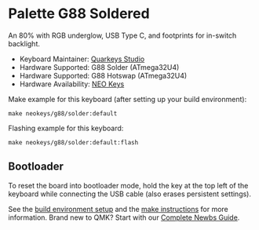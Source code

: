 # Palette G88 Soldered

An 80% with RGB underglow, USB Type C, and footprints for in-switch backlight.

* Keyboard Maintainer: [Quarkeys Studio](https://www.quarkeys.com)
* Hardware Supported: G88 Solder (ATmega32U4)
* Hardware Supported: G88 Hotswap (ATmega32U4)
* Hardware Availability: [NEO Keys](https://www.neokeys.net/)

Make example for this keyboard (after setting up your build environment):

    make neokeys/g88/solder:default

Flashing example for this keyboard:

    make neokeys/g88/solder:default:flash

## Bootloader

To reset the board into bootloader mode, hold the key at the top left of the keyboard while connecting the USB cable (also erases persistent settings).

See the [build environment setup](https://docs.qmk.fm/#/getting_started_build_tools) and the [make instructions](https://docs.qmk.fm/#/getting_started_make_guide) for more information. Brand new to QMK? Start with our [Complete Newbs Guide](https://docs.qmk.fm/#/newbs).
